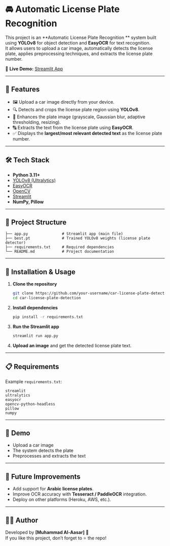 # 🚘 Automatic License Plate Recognition 

This project is an **Automatic License Plate Recognition ** system built using **YOLOv8** for object detection and **EasyOCR** for text recognition.  
It allows users to upload a car image, automatically detects the license plate, applies preprocessing techniques, and extracts the license plate number.

🔗 **Live Demo:** [Streamlit App](https://car-license-plate-detection.streamlit.app/)

---

## 📌 Features
- 🖼️ Upload a car image directly from your device.  
- 🔍 Detects and crops the license plate region using **YOLOv8**.  
- 🧹 Enhances the plate image (grayscale, Gaussian blur, adaptive thresholding, resizing).  
- 🔠 Extracts the text from the license plate using **EasyOCR**.  
- ✅ Displays the **largest/most relevant detected text** as the license plate number.  

---

## 🛠️ Tech Stack
- **Python 3.11+**
- [YOLOv8 (Ultralytics)](https://github.com/ultralytics/ultralytics)
- [EasyOCR](https://github.com/JaidedAI/EasyOCR)
- [OpenCV](https://opencv.org/)
- [Streamlit](https://streamlit.io/)
- **NumPy, Pillow**

---

## 📂 Project Structure
```
├── app.py               # Streamlit app (main file)
├── best.pt              # Trained YOLOv8 weights (license plate detector)
├── requirements.txt     # Required dependencies
└── README.md            # Project documentation
```

---

## 🚀 Installation & Usage

1. **Clone the repository**
   ```bash
   git clone https://github.com/your-username/car-license-plate-detection.git
   cd car-license-plate-detection
   ```

2. **Install dependencies**
   ```bash
   pip install -r requirements.txt
   ```

3. **Run the Streamlit app**
   ```bash
   streamlit run app.py
   ```

4. **Upload an image** and get the detected license plate text.

---

## 📋 Requirements
Example `requirements.txt`:
```
streamlit
ultralytics
easyocr
opencv-python-headless
pillow
numpy
```

---

## 📸 Demo
- Upload a car image  
- The system detects the plate  
- Preprocesses and extracts the text  

---

## 📌 Future Improvements
- Add support for **Arabic license plates**.  
- Improve OCR accuracy with **Tesseract / PaddleOCR** integration.  
- Deploy on other platforms (Heroku, AWS, etc.).  

---

## 👨‍💻 Author
Developed by **[Muhammad Al-Aasar]** 🚀  
If you like this project, don’t forget to ⭐ the repo!
